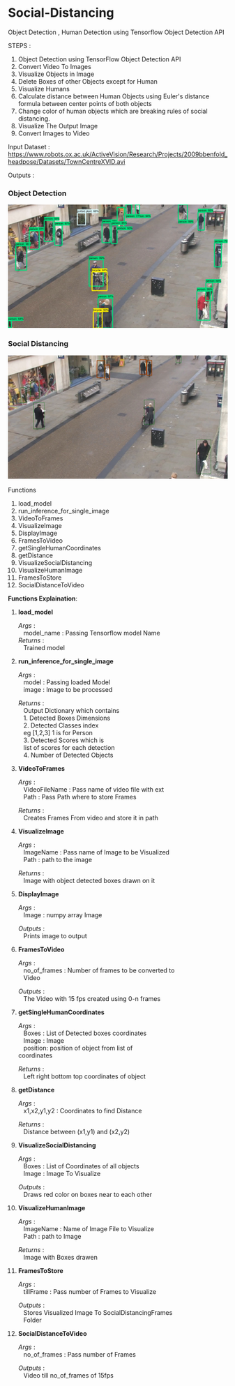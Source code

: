 # Social-Distancing
Object Detection , Human Detection using Tensorflow Object Detection API

STEPS : 
1. Object Detection using TensorFlow Object Detection API
2. Convert Video To Images
3. Visualize Objects in Image
4. Delete Boxes of other Objects except for Human
5. Visualize Humans
6. Calculate distance between Human Objects using Euler's distance formula between center points of both objects
7. Change color of human objects which are breaking rules of social distancing.
8. Visualize The Output Image
9. Convert Images to Video

Input Dataset : https://www.robots.ox.ac.uk/ActiveVision/Research/Projects/2009bbenfold_headpose/Datasets/TownCentreXVID.avi

Outputs :

<h3>Object Detection</h3>

<img src="objectDetection.png" alt="Object Detection Image">

<h3>Social Distancing</h3>

<img src="SocialDistancing.png" alt="Social Distancing Image">

Functions

1. load_model
2. run_inference_for_single_image
3. VideoToFrames
4. VisualizeImage
5. DisplayImage
6. FramesToVideo
7. getSingleHumanCoordinates
8. getDistance
9. VisualizeSocialDistancing
10. VisualizeHumanImage
11. FramesToStore
12. SocialDistanceToVideo

**Functions Explaination**:

1. **load_model** <br> 

    *Args*  :<br>
    &nbsp;&nbsp;&nbsp;model_name : Passing Tensorflow model Name<br>
    *Returns* : <br>
            &nbsp;&nbsp;&nbsp;Trained model<br>

2. **run_inference_for_single_image** <br>

    *Args* :<br>
          &nbsp;&nbsp;&nbsp;model : Passing loaded Model<br>
          &nbsp;&nbsp;&nbsp;image : Image to be processed<br>
    
    *Returns* : <br>
              &nbsp;&nbsp;&nbsp;Output Dictionary which contains<br>
              &nbsp;&nbsp;&nbsp;1. Detected Boxes Dimensions<br>
              &nbsp;&nbsp;&nbsp;2. Detected Classes index <br>
                 &nbsp;&nbsp;&nbsp;eg [1,2,3] 1 is for Person<br>
              &nbsp;&nbsp;&nbsp;3. Detected Scores which is <br>
                 &nbsp;&nbsp;&nbsp;list of scores for each detection<br>
              &nbsp;&nbsp;&nbsp;4. Number of Detected Objects<br>

3.  **VideoToFrames** <br>

    *Args* : <br>
          &nbsp;&nbsp;&nbsp;VideoFileName : Pass name of video file with ext <br>
          &nbsp;&nbsp;&nbsp;Path : Pass Path where to store Frames<br>
    
    *Returns* :<br>
            &nbsp;&nbsp;&nbsp;Creates Frames From video and store it in path<br>

4.  **VisualizeImage**<br>
    
    *Args* : <br>
          &nbsp;&nbsp;&nbsp;ImageName : Pass name of Image to be Visualized<br>
          &nbsp;&nbsp;&nbsp;Path : path to the image<br>
          
    *Returns* :<br>
            &nbsp;&nbsp;&nbsp;Image with object detected boxes drawn on it<br>

5. **DisplayImage**<br>

    *Args* :<br>
          &nbsp;&nbsp;&nbsp;Image : numpy array Image<br>
          
    *Outputs* :<br>
            &nbsp;&nbsp;&nbsp;Prints image to output<br>

6. **FramesToVideo**<br>

    *Args* :<br>
          &nbsp;&nbsp;&nbsp;no_of_frames : Number of frames to be converted to<br>
                &nbsp;&nbsp;&nbsp;Video<br>
                         
    *Outputs* :<br>
            &nbsp;&nbsp;&nbsp;The Video with 15 fps created using 0-n frames<br>

7. **getSingleHumanCoordinates**<br>

    *Args* :<br>
          &nbsp;&nbsp;&nbsp;Boxes : List of Detected boxes coordinates<br>
          &nbsp;&nbsp;&nbsp;Image : Image <br>
          &nbsp;&nbsp;&nbsp;position: position of object from list of <br>
                    coordinates<br>
                    
    *Returns* : <br>
            &nbsp;&nbsp;&nbsp;Left right bottom top coordinates of object<br>

8. **getDistance**<br>

    *Args* :<br>
          &nbsp;&nbsp;&nbsp;x1,x2,y1,y2 : Coordinates to find Distance<br>
          
    *Returns* :<br>
          &nbsp;&nbsp;&nbsp;Distance between (x1,y1) and (x2,y2)<br>

9. **VisualizeSocialDistancing**<br>

    *Args* :<br>
          &nbsp;&nbsp;&nbsp;Boxes : List of Coordinates of all objects<br>
          &nbsp;&nbsp;&nbsp;Image : Image To Visualize<br>
          
    *Outputs* :<br>
          &nbsp;&nbsp;&nbsp;Draws red color on boxes near to each other<br>

10. **VisualizeHumanImage**<br>

    *Args* :<br>
          &nbsp;&nbsp;&nbsp;ImageName : Name of Image File to Visualize<br>
          &nbsp;&nbsp;&nbsp;Path : path to Image<br>
          
    *Returns* :<br>
          &nbsp;&nbsp;&nbsp;Image with Boxes drawen<br>

11. **FramesToStore**<br>

    *Args* : <br>
          &nbsp;&nbsp;&nbsp;tillFrame : Pass number of Frames to Visualize<br>
          
    *Outputs* :<br>
            &nbsp;&nbsp;&nbsp;Stores Visualized Image To SocialDistancingFrames<br>
            &nbsp;&nbsp;&nbsp;Folder<br>

12. **SocialDistanceToVideo**<br>

    *Args* :<br>
          &nbsp;&nbsp;&nbsp;no_of_frames : Pass number of Frames<br>
          
    *Outputs* :<br>
            &nbsp;&nbsp;&nbsp;Video till no_of_frames of 15fps<br>
